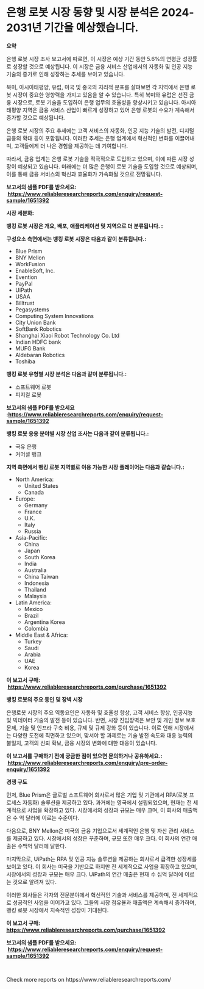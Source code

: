 <p><h1>은행 로봇 시장 동향 및 시장 분석은 2024-2031년 기간을 예상했습니다.</h1></p><p><strong>요약</strong></p>
<p><p>은행 로봇 시장 조사 보고서에 따르면, 이 시장은 예상 기간 동안 5.6%의 연평균 성장률로 성장할 것으로 예상됩니다. 이 시장은 금융 서비스 산업에서의 자동화 및 인공 지능 기술의 증가로 인해 성장하는 추세를 보이고 있습니다. </p><p>북미, 아시아태평양, 유럽, 미국 및 중국의 지리적 분포를 살펴보면 각 지역에서 은행 로봇 시장이 중요한 영향력을 가지고 있음을 알 수 있습니다. 특히 북미와 유럽은 선진 금융 시장으로, 로봇 기술을 도입하여 은행 업무의 효율성을 향상시키고 있습니다. 아시아태평양 지역은 금융 서비스 산업이 빠르게 성장하고 있어 은행 로봇의 수요가 계속해서 증가할 것으로 예상됩니다. </p><p>은행 로봇 시장의 주요 추세에는 고객 서비스의 자동화, 인공 지능 기술의 발전, 디지털 금융의 확대 등이 포함됩니다. 이러한 추세는 은행 업계에서 혁신적인 변화를 이끌어내며, 고객들에게 더 나은 경험을 제공하는 데 기여합니다. </p><p>따라서, 금융 업계는 은행 로봇 기술을 적극적으로 도입하고 있으며, 이에 따른 시장 성장이 예상되고 있습니다. 미래에는 더 많은 은행이 로봇 기술을 도입할 것으로 예상되며, 이를 통해 금융 서비스의 혁신과 효율화가 가속화될 것으로 전망됩니다.</p></p>
<p><strong>보고서의 샘플 PDF를 받으세요: &nbsp;<a href="https://www.reliableresearchreports.com/enquiry/request-sample/1651392">https://www.reliableresearchreports.com/enquiry/request-sample/1651392</a></strong></p>
<p><strong>시장 세분화:</strong></p>
<p><strong> 뱅킹 로봇 시장은 개요, 배포, 애플리케이션 및 지역으로 더 분류됩니다. :</strong></p>
<p><strong>구성요소 측면에서는 뱅킹 로봇 시장은 다음과 같이 분류됩니다.:</strong></p>
<p><ul><li>Blue Prism</li><li>BNY Mellon</li><li>WorkFusion</li><li>EnableSoft, Inc.</li><li>Evention</li><li>PayPal</li><li>UiPath</li><li>USAA</li><li>Billtrust</li><li>Pegasystems</li><li>Computing System Innovations</li><li>City Union Bank</li><li>SoftBank Robotics</li><li>Shanghai Xiaoi Robot Technology Co. Ltd</li><li>Indian HDFC bank</li><li>MUFG Bank</li><li>Aldebaran Robotics</li><li>Toshiba</li></ul></p>
<p><strong> 뱅킹 로봇 유형별 시장 분석은 다음과 같이 분류됩니다.:</strong></p>
<p><ul><li>소프트웨어 로봇</li><li>피지컬 로봇</li></ul></p>
<p><strong>보고서의 샘플 PDF를 받으세요 :<a href="https://www.reliableresearchreports.com/enquiry/request-sample/1651392">https://www.reliableresearchreports.com/enquiry/request-sample/1651392</a></strong></p>
<p><strong> 뱅킹 로봇 응용 분야별 시장 산업 조사는 다음과 같이 분류됩니다.:</strong></p>
<p><ul><li>국유 은행</li><li>커머셜 뱅크</li></ul></p>
<p><strong>지역 측면에서 뱅킹 로봇 지역별로 이용 가능한 시장 플레이어는 다음과 같습니다.:</strong></p>
<p><ul>
    <li>
        North America:
        <ul>
            <li>United States</li>
            <li>Canada</li>
        </ul>
    </li>
    <li>
        Europe:
        <ul>
            <li>Germany</li>
            <li>France</li>
            <li>U.K.</li>
            <li>Italy</li>
            <li>Russia</li>
        </ul>
    </li>
    <li>
        Asia-Pacific:
        <ul>
            <li>China</li>
            <li>Japan</li>
            <li>South Korea</li>
            <li>India</li>
            <li>Australia</li>
            <li>China Taiwan</li>
            <li>Indonesia</li>
            <li>Thailand</li>
            <li>Malaysia</li>
        </ul>
    </li>
    <li>
        Latin America:
        <ul>
            <li>Mexico</li>
            <li>Brazil</li>
            <li>Argentina Korea</li>
            <li>Colombia</li>
        </ul>
    </li>
    <li>
        Middle East & Africa:
        <ul>
            <li>Turkey</li>
            <li>Saudi</li>
            <li>Arabia</li>
            <li>UAE</li>
            <li>Korea</li>
        </ul>
    </li>
    </ul></p>
<p><strong>이 보고서 구매: &nbsp;<a href="https://www.reliableresearchreports.com/purchase/1651392">https://www.reliableresearchreports.com/purchase/1651392</a></strong></p>
<p><strong>뱅킹 로봇의 주요 동인 및 장벽 시장</strong></p>
<p><p>은행로봇 시장의 주요 역동요인은 자동화 및 효율성 향상, 고객 서비스 향상, 인공지능 및 빅데이터 기술의 발전 등이 있습니다. 반면, 시장 진입장벽은 보안 및 개인 정보 보호 문제, 기술 및 인프라 구축 비용, 규제 및 규제 강화 등이 있습니다. 이로 인해 시장에서는 다양한 도전에 직면하고 있으며, 맞서야 할 과제로는 기술 발전 속도와 대응 능력의 불일치, 고객의 신뢰 확보, 금융 시장의 변화에 대한 대응이 있습니다.</p></p>
<p><strong>이 보고서를 구매하기 전에 궁금한 점이 있으면 문의하거나 공유하세요.: &nbsp;<a href="https://www.reliableresearchreports.com/enquiry/pre-order-enquiry/1651392">https://www.reliableresearchreports.com/enquiry/pre-order-enquiry/1651392</a></strong></p>
<p><strong>경쟁 구도</strong></p>
<p><p>먼저, Blue Prism은 글로벌 소프트웨어 회사로서 많은 기업 및 기관에서 RPA(로봇 프로세스 자동화) 솔루션을 제공하고 있다. 과거에는 영국에서 설립되었으며, 현재는 전 세계적으로 사업을 확장하고 있다. 시장에서의 성장과 규모는 매우 크며, 이 회사의 매출액은 수 억 달러에 이르는 수준이다.</p><p>다음으로, BNY Mellon은 미국의 금융 기업으로서 세계적인 은행 및 자산 관리 서비스를 제공하고 있다. 시장에서의 성장은 꾸준하며, 규모 또한 매우 크다. 이 회사의 연간 매출은 수백억 달러에 달한다.</p><p>마지막으로, UiPath는 RPA 및 인공 지능 솔루션을 제공하는 회사로서 급격한 성장세를 보이고 있다. 이 회사는 미국을 기반으로 하지만 전 세계적으로 사업을 확장하고 있으며, 시장에서의 성장과 규모는 매우 크다. UiPath의 연간 매출은 현재 수 십억 달러에 이르는 것으로 알려져 있다.</p><p>이러한 회사들은 각자의 전문분야에서 혁신적인 기술과 서비스를 제공하며, 전 세계적으로 성공적인 사업을 이어가고 있다. 그들의 시장 점유율과 매출액은 계속해서 증가하며, 뱅킹 로봇 시장에서 지속적인 성장이 기대된다.</p></p>
<p><strong>이 보고서 구매: &nbsp; <a href="https://www.reliableresearchreports.com/purchase/1651392">https://www.reliableresearchreports.com/purchase/1651392</a></strong></p>
<p><strong>보고서의 샘플 PDF를 받으세요: &nbsp;<a href="https://www.reliableresearchreports.com/enquiry/request-sample/1651392">https://www.reliableresearchreports.com/enquiry/request-sample/1651392</a></strong><strong></strong></p>
<p>&nbsp;</p>
<p>Check more reports on https://www.reliableresearchreports.com/</p>